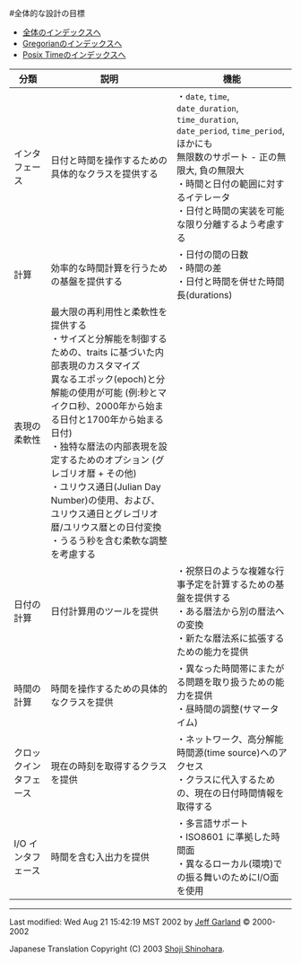 #全体的な設計の目標

- [全体のインデックスへ](../date_time.md)
- [Gregorianのインデックスへ](./gregorian.md)
- [Posix Timeのインデックスへ](./posix_time.md)

| 分類 | 説明 | 機能 |
|------|------|------|
| インタフェース | 日付と時間を操作するための具体的なクラスを提供する | ・`date`, `time`, `date_duration`, `time_duration`, `date_period`, `time_period`, ほかにも<br/> 無限数のサポート - 正の無限大, 負の無限大<br/> ・時間と日付の範囲に対するイテレータ<br/> ・日付と時間の実装を可能な限り分離するよう考慮する |
| 計算           | 効率的な時間計算を行うための基盤を提供する | ・日付の間の日数<br/> ・時間の差<br/> ・日付と時間を併せた時間長(durations) |
| 表現の柔軟性   | 最大限の再利用性と柔軟性を提供する<br/> ・サイズと分解能を制御するための、traits に基づいた内部表現のカスタマイズ<br/> 異なるエポック(epoch)と分解能の使用が可能 (例:秒とマイクロ秒、2000年から始まる日付と1700年から始まる日付)<br/> ・独特な暦法の内部表現を設定するためのオプション (グレゴリオ暦 + その他)<br/> ・ユリウス通日(Julian Day Number)の使用、および、ユリウス通日とグレゴリオ暦/ユリウス暦との日付変換<br/> ・うるう秒を含む柔軟な調整を考慮する |
| 日付の計算     | 日付計算用のツールを提供 | ・祝祭日のような複雑な行事予定を計算するための基盤を提供する<br/> ・ある暦法から別の暦法への変換<br/> ・新たな暦法系に拡張するための能力を提供 |
| 時間の計算     | 時間を操作するための具体的なクラスを提供	| ・異なった時間帯にまたがる問題を取り扱うための能力を提供<br/> ・昼時間の調整(サマータイム) |
| クロックインタフェース | 現在の時刻を取得するクラスを提供 | ・ネットワーク、高分解能時間源(time source)へのアクセス<br/> ・クラスに代入するための、現在の日付時間情報を取得する |
| I/O インタフェース     | 時間を含む入出力を提供<br/> | ・多言語サポート<br/> ・ISO8601 に準拠した時間面<br/> ・異なるローカル(環境)での振る舞いのためにI/O面を使用 |

***

Last modified: Wed Aug 21 15:42:19 MST 2002 by [Jeff Garland](jeff@crystalclearsoftware.com) © 2000-2002

Japanese Translation Copyright (C) 2003 [Shoji Shinohara](sshino@cppll.jp).

